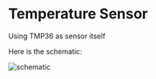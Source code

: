 # Temperature Sensor

Using TMP36 as sensor itself

Here is the schematic:

![schematic](https://github.com/user-attachments/assets/f58b285d-55a9-4bf3-8250-56fc9ca10c57)
